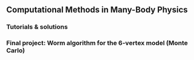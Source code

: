 ## Computational Methods in Many-Body Physics
### Tutorials & solutions
### Final project: Worm algorithm for the 6-vertex model (Monte Carlo)
